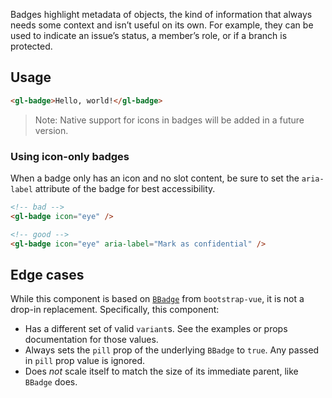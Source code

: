 Badges highlight metadata of objects, the kind of information that always needs
some context and isn’t useful on its own. For example, they can be used to
indicate an issue’s status, a member’s role, or if a branch is protected.

## Usage

```html
<gl-badge>Hello, world!</gl-badge>
```

> Note: Native support for icons in badges will be added in a future version.

### Using icon-only badges

When a badge only has an icon and no slot content, be sure to set the `aria-label` attribute of the badge for best accessibility.

```html
<!-- bad -->
<gl-badge icon="eye" />

<!-- good -->
<gl-badge icon="eye" aria-label="Mark as confidential" />
```

## Edge cases

While this component is based on
[`BBadge`](https://bootstrap-vue.org/docs/components/badge) from
`bootstrap-vue`, it is not a drop-in replacement. Specifically, this component:

 - Has a different set of valid `variant`s. See the examples or props
   documentation for those values.
 - Always sets the `pill` prop of the underlying `BBadge` to `true`. Any passed
   in `pill` prop value is ignored.
 - Does _not_ scale itself to match the size of its immediate parent, like
   `BBadge` does.
